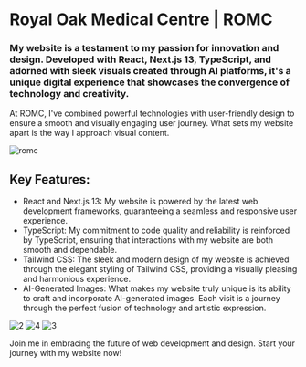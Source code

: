 # Royal Oak Medical Centre | ROMC

### My website is a testament to my passion for innovation and design. Developed with React, Next.js 13, TypeScript, and adorned with sleek visuals created through AI platforms, it's a unique digital experience that showcases the convergence of technology and creativity.
At ROMC, I've combined powerful technologies with user-friendly design to ensure a smooth and visually engaging user journey. What sets my website apart is the way I approach visual content.

![romc](https://github.com/jerommiole/royal-oak-medical-centre/assets/8807678/52dc2120-d499-41bb-9425-7314fd2b1242)


## Key Features:
- React and Next.js 13: My website is powered by the latest web development frameworks, guaranteeing a seamless and responsive user experience.
- TypeScript: My commitment to code quality and reliability is reinforced by TypeScript, ensuring that interactions with my website are both smooth and dependable.
- Tailwind CSS: The sleek and modern design of my website is achieved through the elegant styling of Tailwind CSS, providing a visually pleasing and harmonious experience.
- AI-Generated Images: What makes my website truly unique is its ability to craft and incorporate AI-generated images. Each visit is a journey through the perfect fusion of technology and artistic expression.

![2](https://github.com/jerommiole/royal-oak-medical-centre/assets/8807678/c390ee15-1336-4ed3-bb89-c2b3364b6927)
![4](https://github.com/jerommiole/royal-oak-medical-centre/assets/8807678/f1917da3-834f-4fb8-81fe-99cad4a334ab)
![3](https://github.com/jerommiole/royal-oak-medical-centre/assets/8807678/24fd80ab-f55f-4cb7-a70b-0e69d8ce6743)


Join me in embracing the future of web development and design. Start your journey with my website now!
